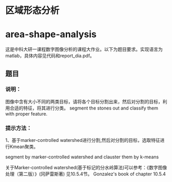 # 区域形态分析
# area-shape-analysis
这是中科大研一课程数字图像分析的课程大作业。以下为题目要求。实现语言为matlab，具体内容见代码和report_dia.pdf。

## 题目
### 说明：
图像中含有大小不同的两类目标，请将各个目标分割出来，然后对分割的目标，利用合适的特征，将其进行分类。
segment the stones out and classify them with proper feature.


### 提示方法：
1、基于marker-controlled watershed进行分割,然后对分割的目标，选取特征进行Kmean聚类。

segment by marker-controlled watershed and clauster them by k-means

关于Marker-controlled watershed(基于标记的分水岭算法)可以参考：《数字图像处理（第二版）》(冈萨雷斯著) 见10.5.4节。
Gonzalez's book of chapter 10.5.4

